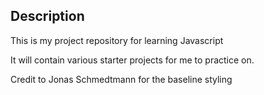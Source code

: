 
## Description

This is my project repository for learning Javascript

It will contain various starter projects for me to practice on.

Credit to Jonas Schmedtmann for the baseline styling
